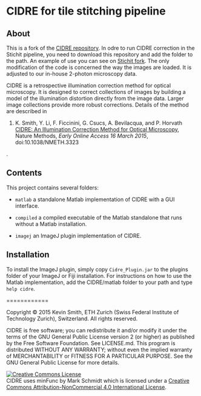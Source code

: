 CIDRE for tile stitching pipeline
=====

About
-----
This is a fork of the [CIDRE repository](https://github.com/smithk/cidre). In odre to run CIDRE correction in the Stichit pipeline, you need to download this repository and add the folder to the path. An example of use you can see on [Stichit fork](https://github.com/Fouga/StitchIt).
The only modification of the code is concerned the way the images are loaded. It is adjusted to our in-house 2-photon microscopy data.    



CIDRE is a retrospective illumination correction method for optical microscopy. It is designed to correct collections of images by building a model of the illumination distortion directly from the image data. Larger image collections provide more robust corrections. Details of the method are described in 
<ol>
<li>
K. Smith, Y. Li, F. Ficcinini, G. Csucs, A. Bevilacqua, and P. Horvath<br>
<a href="http://www.nature.com/nmeth/journal/vaop/ncurrent/full/nmeth.3323.html">CIDRE: An Illumination Correction Method for Optical Microscopy</a>,
Nature Methods, <em>Early Online Access 16 March 2015</em>, doi:10.1038/NMETH.3323
</li>
</ol>.

Contents
--------
This project contains several folders:

- ``matlab`` a standalone Matlab implementation of CIDRE with a GUI interface.

- ``compiled`` a compiled executable of the Matlab standalone that runs without a Matlab installation.

- ``imagej``  an ImageJ plugin implementation of CIDRE.


Installation
------------

To install the ImageJ plugin, simply copy `Cidre_Plugin.jar` to the plugins folder of your ImageJ or Fiji installation. For instructions on how to use the Matlab implementation, add the CIDRE/matlab folder to your path and type `help cidre`.

============

Copyright © 2015 Kevin Smith, ETH Zurich (Swiss Federal Institute of Technology Zurich), Switzerland. All rights reserved.

CIDRE is free software; you can redistribute it and/or modify it under the terms of the GNU General Public License version 2 (or higher) 
as published by the Free Software Foundation. See LICENSE.md. This program is distributed WITHOUT ANY WARRANTY; without even the implied warranty of MERCHANTABILITY or FITNESS FOR A PARTICULAR PURPOSE.  See the GNU General Public License for more details.

<a rel="license" href="http://creativecommons.org/licenses/by-nc/4.0/"><img alt="Creative Commons License" style="border-width:0" src="https://i.creativecommons.org/l/by-nc/4.0/88x31.png" /></a><br /><span xmlns:dct="http://purl.org/dc/terms/" property="dct:title">CIDRE uses minFunc</span> by Mark Schmidt which is licensed under a <a rel="license" href="http://creativecommons.org/licenses/by-nc/4.0/">Creative Commons Attribution-NonCommercial 4.0 International License</a>.
